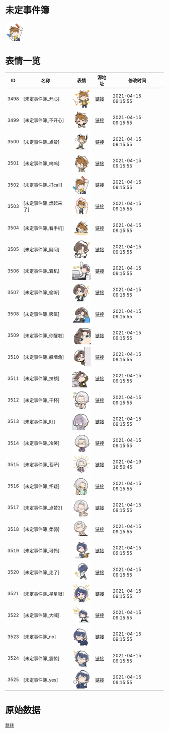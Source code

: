 # 未定事件簿

<img src="./cover.png" height="60" alt="cover" />

# 表情一览

|ID|名称|表情|源地址|修改时间|
|----|----|----|----|----|
|3498|[未定事件簿_开心]|<img src="./pic/003498_%5B未定事件簿_开心%5D.png" height="60" alt="开心"/>|[链接](http://i0.hdslb.com/bfs/emote/2111edee2700ceccef6d0e3679317bdfcb0b5f03.png)|2021-04-15 09:15:55|
|3499|[未定事件簿_不开心]|<img src="./pic/003499_%5B未定事件簿_不开心%5D.png" height="60" alt="不开心"/>|[链接](http://i0.hdslb.com/bfs/emote/5acc72a1f86b030ff15e16398634338d6b951737.png)|2021-04-15 09:15:55|
|3500|[未定事件簿_点赞]|<img src="./pic/003500_%5B未定事件簿_点赞%5D.png" height="60" alt="点赞"/>|[链接](http://i0.hdslb.com/bfs/emote/722f39e3246e295bb22626c25ec11985db854476.png)|2021-04-15 09:15:55|
|3501|[未定事件簿_呜呜]|<img src="./pic/003501_%5B未定事件簿_呜呜%5D.png" height="60" alt="呜呜"/>|[链接](http://i0.hdslb.com/bfs/emote/6e9c90f7d5c10dc310bbc7b20fb54a630e0695e3.png)|2021-04-15 09:15:55|
|3502|[未定事件簿_打call]|<img src="./pic/003502_%5B未定事件簿_打call%5D.png" height="60" alt="打call"/>|[链接](http://i0.hdslb.com/bfs/emote/c66b6e1b30f7bf3fe243c664e34e352e49f868c1.png)|2021-04-15 09:15:55|
|3503|[未定事件簿_燃起来了]|<img src="./pic/003503_%5B未定事件簿_燃起来了%5D.png" height="60" alt="燃起来了"/>|[链接](http://i0.hdslb.com/bfs/emote/8f5467784d2e9f9a968852f5feeef26f60438f21.png)|2021-04-15 09:15:55|
|3504|[未定事件簿_看手机]|<img src="./pic/003504_%5B未定事件簿_看手机%5D.png" height="60" alt="看手机"/>|[链接](http://i0.hdslb.com/bfs/emote/05f361383ba936b32f9ddf5a35bc13e9ba790aaf.png)|2021-04-15 09:15:55|
|3505|[未定事件簿_疑问]|<img src="./pic/003505_%5B未定事件簿_疑问%5D.png" height="60" alt="疑问"/>|[链接](http://i0.hdslb.com/bfs/emote/78cde00d1177341ec3331d54ddf9d3452df6a985.png)|2021-04-15 09:15:55|
|3506|[未定事件簿_宕机]|<img src="./pic/003506_%5B未定事件簿_宕机%5D.png" height="60" alt="宕机"/>|[链接](http://i0.hdslb.com/bfs/emote/b2f88b07629c5de56e81b695ee1fe0e62fc96efd.png)|2021-04-15 09:15:55|
|3507|[未定事件簿_偷听]|<img src="./pic/003507_%5B未定事件簿_偷听%5D.png" height="60" alt="偷听"/>|[链接](http://i0.hdslb.com/bfs/emote/8040667af8c959e5c74cc920f4f6c1fbde8ceec6.png)|2021-04-15 09:15:55|
|3508|[未定事件簿_吸氧]|<img src="./pic/003508_%5B未定事件簿_吸氧%5D.png" height="60" alt="吸氧"/>|[链接](http://i0.hdslb.com/bfs/emote/7e4e99fdf1fc5ad1a2fe55fa1e70b156a4ea1dbb.png)|2021-04-15 09:15:55|
|3509|[未定事件簿_你醒啦]|<img src="./pic/003509_%5B未定事件簿_你醒啦%5D.png" height="60" alt="你醒啦"/>|[链接](http://i0.hdslb.com/bfs/emote/70325c200a5cd7b20b8c82a1a7646cb575a7a63f.png)|2021-04-15 09:15:55|
|3510|[未定事件簿_躲墙角]|<img src="./pic/003510_%5B未定事件簿_躲墙角%5D.png" height="60" alt="躲墙角"/>|[链接](http://i0.hdslb.com/bfs/emote/3abec95513f8fa73f23f22275776fde0420f4754.png)|2021-04-15 09:15:55|
|3511|[未定事件簿_扶额]|<img src="./pic/003511_%5B未定事件簿_扶额%5D.png" height="60" alt="扶额"/>|[链接](http://i0.hdslb.com/bfs/emote/6ae47e42060467e9fa9dca1ba6f2169d25fa351d.png)|2021-04-15 09:15:55|
|3512|[未定事件簿_干杯]|<img src="./pic/003512_%5B未定事件簿_干杯%5D.png" height="60" alt="干杯"/>|[链接](http://i0.hdslb.com/bfs/emote/13e7c50674067fe13392f5479a79e1f726bf3ee2.png)|2021-04-15 09:15:55|
|3513|[未定事件簿_盯]|<img src="./pic/003513_%5B未定事件簿_盯%5D.png" height="60" alt="盯"/>|[链接](http://i0.hdslb.com/bfs/emote/498843a309a537e23c613cec73bdcd59ea6ce842.png)|2021-04-15 09:15:55|
|3514|[未定事件簿_冷笑]|<img src="./pic/003514_%5B未定事件簿_冷笑%5D.png" height="60" alt="冷笑"/>|[链接](http://i0.hdslb.com/bfs/emote/fe12d02d05a383cd063b0717d8de99b717490c90.png)|2021-04-15 09:15:55|
|3515|[未定事件簿_菩萨]|<img src="./pic/003515_%5B未定事件簿_菩萨%5D.png" height="60" alt="菩萨"/>|[链接](http://i0.hdslb.com/bfs/emote/0c307729a5072182f86efbfae1dc54cc34b6d784.png)|2021-04-19 16:56:45|
|3516|[未定事件簿_怀疑]|<img src="./pic/003516_%5B未定事件簿_怀疑%5D.png" height="60" alt="怀疑"/>|[链接](http://i0.hdslb.com/bfs/emote/16078ba24ecd37983cb55564feebfca3fbe1f2b6.png)|2021-04-15 09:15:55|
|3517|[未定事件簿_点赞2]|<img src="./pic/003517_%5B未定事件簿_点赞2%5D.png" height="60" alt="点赞2"/>|[链接](http://i0.hdslb.com/bfs/emote/a75498908611c7ddedc6c5197a91da239778b992.png)|2021-04-15 09:15:55|
|3518|[未定事件簿_柔弱]|<img src="./pic/003518_%5B未定事件簿_柔弱%5D.png" height="60" alt="柔弱"/>|[链接](http://i0.hdslb.com/bfs/emote/e2aab1be87d83975c4433b8d192e85f2908a56cb.png)|2021-04-15 09:15:55|
|3519|[未定事件簿_可怜]|<img src="./pic/003519_%5B未定事件簿_可怜%5D.png" height="60" alt="可怜"/>|[链接](http://i0.hdslb.com/bfs/emote/d2d430898ea6e14bc8b0e5c3089efc84bdd2c777.png)|2021-04-15 09:15:55|
|3520|[未定事件簿_走了]|<img src="./pic/003520_%5B未定事件簿_走了%5D.png" height="60" alt="走了"/>|[链接](http://i0.hdslb.com/bfs/emote/6979b4f23ab86ecbe4dff313a38b674eeef53d50.png)|2021-04-15 09:15:55|
|3521|[未定事件簿_星星眼]|<img src="./pic/003521_%5B未定事件簿_星星眼%5D.png" height="60" alt="星星眼"/>|[链接](http://i0.hdslb.com/bfs/emote/b19889f867ebc5bb77b6caf4c6fe3d655ea154f9.png)|2021-04-15 09:15:55|
|3522|[未定事件簿_大喊]|<img src="./pic/003522_%5B未定事件簿_大喊%5D.png" height="60" alt="大喊"/>|[链接](http://i0.hdslb.com/bfs/emote/271bad242b58636f13c21bc248000157192c7146.png)|2021-04-15 09:15:55|
|3523|[未定事件簿_no]|<img src="./pic/003523_%5B未定事件簿_no%5D.png" height="60" alt="no"/>|[链接](http://i0.hdslb.com/bfs/emote/d26665897605d2f665adb260dee9edbce5cd04e9.png)|2021-04-15 09:15:55|
|3524|[未定事件簿_震惊]|<img src="./pic/003524_%5B未定事件簿_震惊%5D.png" height="60" alt="震惊"/>|[链接](http://i0.hdslb.com/bfs/emote/ffe92fdf61f55d3e930e5d39b88b418a8c85ac60.png)|2021-04-15 09:15:55|
|3525|[未定事件簿_yes]|<img src="./pic/003525_%5B未定事件簿_yes%5D.png" height="60" alt="yes"/>|[链接](http://i0.hdslb.com/bfs/emote/0c4e3f99ed9ec4e6d7488486898720ab09c93678.png)|2021-04-15 09:15:55|

# 原始数据

[跳转](./raw.json)

